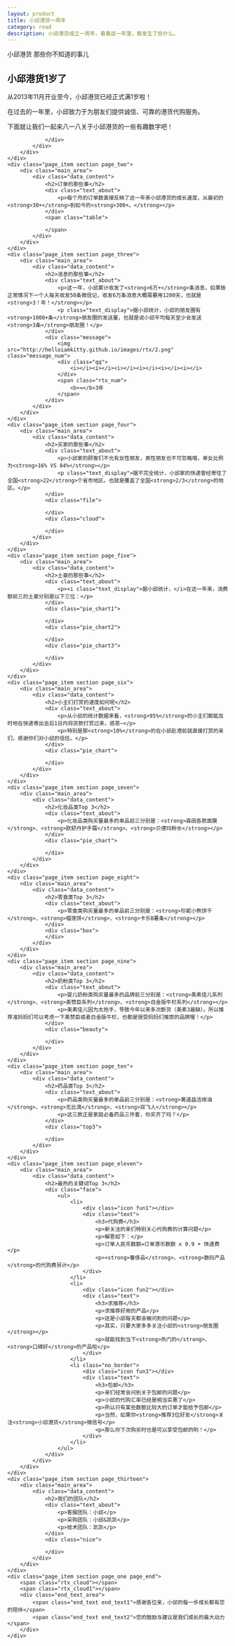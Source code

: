 ```yaml
---
layout: product
title: 小邱港货一周年
category: read
description: 小邱港货成立一周年，看看这一年里，都发生了些什么。
---
```

<link rel="stylesheet" href="/css/rtx.css?v=4" />
<div class="rtx_wrap" id="fullpage"> 
	<div class="page_item section page_one">
		<div class="rtx_titleMd">
			<span class="rtx_text">小邱港货</span>
			<span class="rtx_title">那些你不知道的事儿</span>
		</div>
		<span class="rtx_cloud"></span>
		<span class="rtx_cloud1"></span>
		<span class="rtx_first_down"></span>
	</div>
	<div class="page_item section page_zero">
		<div class="main_area">
			<div class="data_content">
				<h2>小邱港货1岁了</h2>
				<div class="text_about">
					<p>从2013年11月开业至今，小邱港货已经正式满1岁啦！</p>
					<p>在过去的一年里，小邱致力于为朋友们提供诚信、可靠的港货代购服务。</p>
					<p>下面就让我们一起来八一八关于小邱港货的一些有趣数字吧！</p>
				</div>
				<div class="zero">
					
				</div>
			</div>
		</div>
	</div>
	<div class="page_item section page_two">
		<div class="main_area">
			<div class="data_content">
				<h2>订单的那些事</h2>
				<div class="text_about">
					<p>每个月的订单数直接反映了这一年来小邱港货的成长速度，从最初的<strong>30+</strong>到如今的<strong>300+。</strong></p>
				</div>
				<span class="table">
					
				</span>
			</div>
		</div>
	</div>
	<div class="page_item section page_three">
		<div class="main_area">
			<div class="data_content">
				<h2>消息的那些事</h2>
				<div class="text_about">
					<p>这一年，小邱累计收发了<strong>6万+</strong>条消息，如果按正常情况下一个人每天收发50条微信记，收发6万条消息大概需要用1200天，也就是<strong>3！年！</strong></p>
					<p class="text_display">据小邱统计，小邱的朋友圈有<strong>1000+条</strong>朋友圈的发送量，也就是说小邱平均每天至少会发送<strong>3条</strong>朋友圈！</p>
				</div>
				<div class="message">
					<img src="http://helloiamkitty.github.io/images/rtx/2.png" class="message_num">
					<div class="qq">
						<i></i><i></i><i></i><i></i><i></i><i></i>
					</div>
					<span class="rtx_num">
						<b>≈</b>3年
					</span>
				</div>
			</div>
		</div>
	</div>
	<div class="page_item section page_four">
		<div class="main_area">
			<div class="data_content">
				<h2>买家的那些事</h2>
				<div class="text_about">
					<p>小邱家的顾客们不光有女性朋友，男性朋友也不可忽略哦，单女比例为<strong>16% VS 84%</strong></p>
					<p class="text_display">据不完全统计，小邱家的快递曾经寄往了全国<strong>22</strong>个省市地区。也就是覆盖了全国<strong>2/3</strong>的地区。</p>
				</div>
				<div class="file">

				</div>
				<div class="cloud">
					
				</div>
			</div>
		</div>
	</div>
	<div class="page_item section page_five">
		<div class="main_area">
			<div class="data_content">
				<h2>土豪的那些事</h2>
				<div class="text_about">
					<p><i class="text_display">据小邱统计，</i>在这一年来，消费额前三的土豪分别是以下三位：</p>
				</div>
				<div class="pie_chart1">
					
				</div>
				<div class="pie_chart2">
					
				</div>
				<div class="pie_chart3">
					
				</div>
			</div>
		</div>
	</div>
	<div class="page_item section page_six">
		<div class="main_area">
			<div class="data_content">
				<h2>小主们打赏的速度如何呢</h2>
				<div class="text_about">
					<p>从小邱的统计数据来看，<strong>95%</strong>的小主们都能及时地在快递寄出去后1日内将货款打赏过来，感恩~</p>
					<p>特别是那<strong>10%</strong>的在小邱赴港前就直接打赏的亲们，感谢你们对小邱的信任。</p>
				</div>
				<div class="pie_chart">
					
				</div>
			</div>
		</div>
	</div>
	<div class="page_item section page_seven">
		<div class="main_area">
			<div class="data_content">
				<h2>化妆品类Top 3</h2>
				<div class="text_about">
					<p>化妆品类购买量最多的单品前三分别是：<strong>森田各款面膜</strong>、<strong>欧舒丹护手霜</strong>、<strong>贝德玛粉水</strong></p>
				</div>
				<div class="pie_chart">
					
				</div>
			</div>
		</div>
	</div>
	<div class="page_item section page_eight">
		<div class="main_area">
			<div class="data_content">
				<h2>零食类Top 3</h2>
				<div class="text_about">
					<p>零食类购买量最多的单品前三分别是：<strong>珍妮小熊饼干</strong>、<strong>榴莲饼</strong>、<strong>卡乐B薯条</strong></p>
				</div>
				<div class="box">
				</div>
			</div>
		</div>
	</div>
	<div class="page_item section page_nine">
		<div class="main_area">
			<div class="data_content">
				<h2>奶粉类Top 3</h2>
				<div class="text_about">
					<p>婴儿奶粉类购买量最多的品牌前三分别是：<strong>美素佳儿系列</strong>、<strong>美赞臣系列</strong>、<strong>白金版牛栏系列</strong></p>
					<p>美素佳儿因为太抢手，导致今年以来多次断货（美素3最缺）。所以推荐准妈妈们可以考虑一下美赞臣或者白金版牛栏，也都是很受妈妈们推崇的品牌喔！</p>
				</div>
				<div class="beauty">
					
				</div>
			</div>
		</div>
	</div>
	<div class="page_item section page_ten">
		<div class="main_area">
			<div class="data_content">
				<h2>药品类Top 3</h2>
				<div class="text_about">
					<p>药品类购买量最多的单品前三分别是：<strong>黄道益活络油</strong>、<strong>无比滴</strong>、<strong>双飞人</strong></p>
					<p>这三款正是家庭必备药品三件套，你买齐了吗？</p>
				</div>
				<div class="top3">
					
				</div>
			</div>
		</div>
	</div>
	<div class="page_item section page_eleven">
		<div class="main_area">
			<div class="data_content">
				<h2>最热的关键词Top 3</h2>
				<div class="face">
					<ul>
						<li>
							<div class="icon fun1"></div>
							<div class="text">
								<h3>代购费</h3>
								<p>新关注的亲们特别关心代购费的计算问题</p>
								<p>解答如下：</p>
								<p>订单人民币数额=订单港币数额 x 0.9 + 快递费</p>
								<p><strong>奢侈品</strong>、<strong>数码产品</strong>的代购费另计</p>
							</div>
						</li>
						<li>
							<div class="icon fun2"></div>
							<div class="text">
								<h3>求推荐</h3>
								<p>求推荐好用的产品</p>
								<p>这是小邱每天都会被问到的问题</p>
								<p>其实，只要大家多多关注小邱的<strong>朋友圈</strong></p>
								<p>就能找到当下<strong>热门的</strong>、<strong>口碑好</strong>的产品啦</p>
							</div>
						</li>
						<li class="no_border">
							<div class="icon fun3"></div>
							<div class="text">
								<h3>包邮</h3>
								<p>亲们经常会问到关于包邮的问题</p>
								<p>小邱的代购汇率已经是相当实惠了</p>
								<p>所以只有某些数额比较大的订单才能给予包邮</p>
								<p>当然，如果你<strong>推荐3位好友</strong>关注<strong>小邱港货</strong>微信号</p>
								<p>那么你下次购买时也是可以享受包邮的哟！</p>
							</div>
						</li>
					</ul>
				</div>
			</div>
		</div>
	</div>
	<div class="page_item section page_thirteen">
		<div class="main_area">
			<div class="data_content">
				<h2>我们的团队</h2>
				<div class="text_about">
					<p>客服团队：小邱</p>
					<p>采购团队：小邱&凯凯</p>
					<p>技术团队：凯凯</p>
				</div>
				<div class="nice">
					
				</div>
			</div>
		</div>
	</div>
	<div class="page_item section page_one page_end">
		<span class="rtx_cloud"></span>
		<span class="rtx_cloud1"></span>
		<div class="end_text_area">
			<span class="end_text end_text1">感谢各位亲，小邱的每一步成长都有您的陪伴</span>
			<span class="end_text end_text2">您的鼓励与建议是我们成长的最大动力</span>
		</div>
	</div>
</div>
<div class="backTop">
	<a href="javascript:void(0);"></a>
</div>

<div class="fixed_link">
	<a href="javascript:void(0)" class="back_top"><i></i></a>
</div>
<script type="text/javascript" src="/js/jquery-1.7.1.min.js"></script>
<script type="text/javascript" src="/js/rtx.js"></script>
<script type="text/javascript">
	var imgUrl = 'http://img4.tuchuang.org/uploads/2014/11/xiaoqiuhk_logo.png';
	var lineLink = 'http://helloiamkitty.github.io/xiaoqiuhk-1-year/';
	var descContent = "小邱港货那些你不知道的事~";
	var shareTitle = '小周港货年度账单';
	var appid = '';
	
	function shareFriend() {
		WeixinJSBridge.invoke('sendAppMessage',{
			"appid": appid,
			"img_url": imgUrl,
			"img_width": "120",
			"img_height": "120",
			"link": lineLink,
			"desc": descContent,
			"title": shareTitle
		}, function(res) {
			//_report('send_msg', res.err_msg);
		})
	}
	function shareTimeline() {
		WeixinJSBridge.invoke('shareTimeline',{
			"img_url": imgUrl,
			//"img_width": "512",
			//"img_height": "512",
			"link": lineLink,
			"desc": descContent,
			"title": shareTitle
		}, function(res) {
			   //_report('timeline', res.err_msg);
		});
	}
	function shareWeibo() {
		WeixinJSBridge.invoke('shareWeibo',{
			"content": descContent,
			"url": lineLink,
		}, function(res) {
			//_report('weibo', res.err_msg);
		});
	}
	// 当微信内置浏览器完成内部初始化后会触发WeixinJSBridgeReady事件。
	document.addEventListener('WeixinJSBridgeReady', function onBridgeReady() {
		// 发送给好友
		WeixinJSBridge.on('menu:share:appmessage', function(argv){
			shareFriend();
		});
		// 分享到朋友圈
		WeixinJSBridge.on('menu:share:timeline', function(argv){
			shareTimeline();
		});
		// 分享到微博
		WeixinJSBridge.on('menu:share:weibo', function(argv){
			shareWeibo();
		});
	}, false);
</script>